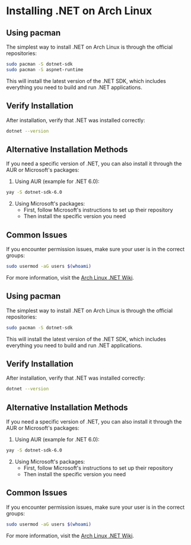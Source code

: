 # Installing .NET on Arch Linux

## Using pacman

The simplest way to install .NET on Arch Linux is through the official repositories:

```bash
sudo pacman -S dotnet-sdk
sudo pacman -S aspnet-runtime
```

This will install the latest version of the .NET SDK, which includes everything you need to build and run .NET applications.

## Verify Installation

After installation, verify that .NET was installed correctly:

```bash
dotnet --version
```

## Alternative Installation Methods

If you need a specific version of .NET, you can also install it through the AUR or Microsoft's packages:

1. Using AUR (example for .NET 6.0):
```bash
yay -S dotnet-sdk-6.0
```

2. Using Microsoft's packages:
   - First, follow Microsoft's instructions to set up their repository
   - Then install the specific version you need

## Common Issues

If you encounter permission issues, make sure your user is in the correct groups:

```bash
sudo usermod -aG users $(whoami)
```

For more information, visit the [Arch Linux .NET Wiki](https://wiki.archlinux.org/title/.NET).


## Using pacman

The simplest way to install .NET on Arch Linux is through the official repositories:

```bash
sudo pacman -S dotnet-sdk
```

This will install the latest version of the .NET SDK, which includes everything you need to build and run .NET applications.

## Verify Installation

After installation, verify that .NET was installed correctly:

```bash
dotnet --version
```

## Alternative Installation Methods

If you need a specific version of .NET, you can also install it through the AUR or Microsoft's packages:

1. Using AUR (example for .NET 6.0):
```bash
yay -S dotnet-sdk-6.0
```

2. Using Microsoft's packages:
   - First, follow Microsoft's instructions to set up their repository
   - Then install the specific version you need

## Common Issues

If you encounter permission issues, make sure your user is in the correct groups:

```bash
sudo usermod -aG users $(whoami)
```

For more information, visit the [Arch Linux .NET Wiki](https://wiki.archlinux.org/title/.NET).